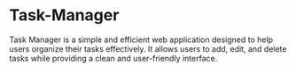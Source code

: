 # Task-Manager
Task Manager is a simple and efficient web application designed to help users organize their tasks effectively. It allows users to add, edit, and delete tasks while providing a clean and user-friendly interface.
